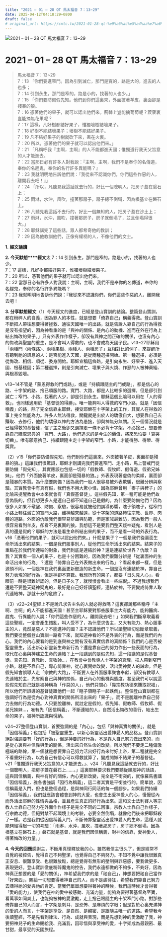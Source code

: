 ```yaml
---
title: "2021 – 01 – 28 QT 馬太福音 7：13~29"
date: 2025-04-12T04:18:29+0800
draft: false
# original_url: https://cmtc.tw/2021-01-28-qt-%e9%a6%ac%e5%a4%aa%e7%a6%8f%e9%9f%b3-7%ef%bc%9a1329
---
```


![2021 – 01 – 28 QT 馬太福音 7：13~29](/images/qt.jpg   "2021 – 01 – 28 QT 馬太福音 7：13~29")

# 2021 – 01 – 28 QT 馬太福音 7：13~29

> 馬太福音 7：13~29  
> 7：13 「你們要進窄門。因為引到滅亡，那門是寬的，路是大的，進去的人也多；  
> 7：14 引到永生，那門是窄的，路是小的，找著的人也少。」  
> 7：15 「你們要防備假先知。他們到你們這裏來，外面披著羊皮，裏面卻是殘暴的狼。  
> 7：16 憑著他們的果子，就可以認出他們來。荊棘上豈能摘葡萄呢？蒺藜裏豈能摘無花果呢？  
> 7：17 這樣，凡好樹都結好果子，惟獨壞樹結壞果子。  
> 7：18 好樹不能結壞果子；壞樹不能結好果子。  
> 7：19 凡不結好果子的樹就砍下來，丟在火裏。  
> 7：20 所以，憑著他們的果子就可以認出他們來。」  
> 7：21 「凡稱呼我『主啊，主啊』的人不能都進天國；惟獨遵行我天父旨意的人才能進去。  
> 7：22 當那日必有許多人對我說：『主啊，主啊，我們不是奉你的名傳道，奉你的名趕鬼，奉你的名行許多異能嗎？』  
> 7：23 我就明明地告訴他們說：『我從來不認識你們，你們這些作惡的人，離開我去吧！』」  
> 7：24 「所以，凡聽見我這話就去行的，好比一個聰明人，把房子蓋在磐石上；  
> 7：25 雨淋，水沖，風吹，撞著那房子，房子總不倒塌，因為根基立在磐石上。  
> 7：26 凡聽見我這話不去行的，好比一個無知的人，把房子蓋在沙土上；  
> 7：27 雨淋，水沖，風吹，撞著那房子，房子就倒塌了，並且倒塌得很大。」  
> 7：28 耶穌講完了這些話，眾人都希奇他的教訓；  
> 7：29 因為他教訓他們，正像有權柄的人，不像他們的文士。

**1.** **經文誦讀**

**2. 今天默想****經文**太 7：14 引到永生，那門是窄的，路是小的，找著的人也少。  
7：17 這樣，凡好樹都結好果子，惟獨壞樹結壞果子。  
7：20 所以，憑著他們的果子就可以認出他們來。  
7：22 當那日必有許多人對我說：主啊，主啊，我們不是奉你的名傳道，奉你的名趕鬼，奉你的名行許多異能嗎？  
7：23 我就明明地告訴他們說：『我從來不認識你們，你們這些作惡的人，離開我去吧！

**3. 分享默想經文**（1）今天經文的進度，已經是登山寶訓的結論。整篇登山寶訓，都在粉碎人的自義，因為罪人的本性，就是想要「倚靠自己」稱義得救。登山寶訓不斷把人帶往想要得著拯救、通往天國唯一的出路，就是告訴人靠自己的行為得救是沒有指望的，因為神看重的是「與神的關係、是內心的動機、進而在外在行為上結出悔改的果子。」只有外表作作樣子，卻沒有與神之間正確的關係，也沒有內心的悔改與聖靈的重生，是不會叫人得救的，也不會成為天國子民。v13~27耶穌用「兩種門（兩條路）、兩種果樹、兩種人、兩種房子」互相對比的例子，來提醒所有聽到祂的訊息的人：是否能進入天國，是從兩種選擇開始。第一種選擇，必須是從悔改、相信、順從、委身開始。耶穌宣稱這條路，是引向永生、好果子、進入天國、根基穩固；第二種選擇，則是引向滅亡、壞果子與火燒、作惡的人被神棄絕、與根基毀壞。

v13~14不管是「蒙恩得救的門或路」，或是「持續跟隨主的門或路」，都是信心的路、十字架的路、捨已順服的路。寬門、大路，都是人比較多的選擇，但是卻引到滅亡；窄門、小路，找著的人少，卻是引到永生。耶穌這個比喻可以用在「人的得救」，也同樣適用於「基督徒的得勝」。唯一能夠叫人得救的窄門小路，就是「因信稱義」的路，除了完全信靠主耶穌，接受耶穌在十字架上的工作，其實人在得救的事上完全無能為力。許多人無法得救，關鍵就是出於人的驕傲自大，想要靠自己去賺取、去修行，他們的驕傲以神的方法為愚拙，卻與神無分無關。另一個情況就是已經得救的基督徒，信了主之後卻又選擇走一條不必背十字架，不必捨己，想要倚靠自己賺取恩典的「寬門、大路」，他們追求的是今生的價值，將來恐怕要「哀哭切齒」。唯有願意捨己、持續跟隨主走十字架的窄門、小路，才能得勝、得榮、得獎賞。

（2）v15「你們要防備假先知。他們到你們這裏來，外面披著羊皮，裏面卻是殘暴的狼。」這讓我們很驚訝，耶穌才剛講完我們要進窄門、走小路，馬上警戒門徒要防備「假先知」，其實應該也包括一切的「假教師、假牧師、假傳道、假弟兄姊妹」，他們「外面披著羊皮，裏面卻是殘暴的狼。」外表表現著虛偽的柔順，裏面卻是殘暴的本質。為什麼要防備？因為我們一般人很容易被外表欺騙，很難分辨與察驗。其實教會中有真有假，我們也不用大驚小怪，因為耶穌曾用「麥子與稗子」的比喻來提醒教會中本來就會有「真假基督徒」。這些假先知，第一種可能是他們故意偽裝的，但我想更多人是連自己都不知道自己是假的。為什麼要防備他們？因為很多人如果不儆醒、防備、察驗，很容易就被他們誤導影響，瞎子領瞎子，從窄門小路上轉往滅亡的寬門大路，離神越來越遠，從十字架的道路轉往宗教、世界、肉體的道路。外面的仇敵我們很容易辨識與防範，但是家賊最難防，因為我們一般人很容易看到羊皮，卻看不見裏面的狼。我想這不是要我們整天疑神疑鬼，看別人是真的還是假的？耶穌的方法是看生命所結出來的果子，而不是看一時的外表行為。  
v16「憑著他們的果子，就可以認出他們來。」什麼是果子？一個是我們從裏面生命所活出來的結果，一個是我們服事別人，從他們生命所活出來的結果。結果子的重點在於我們所連結的對象，我們到底是連結於神？還是連結於世界？仇敵？自我？其實看一個人的果子，也是十分困難的，因為我們很難分辨是「從裏面神的生命活出來的行為」？還是「倚靠自己在外表做出來的行為」？看起來都一樣，但是源頭不同，一個是神在我們裏面更新塑造的新生命，一個是沒有連結於神，靠自己努力表現的好行為，但是神卻不算數。我想所有的果子，都要「日久見人心」，看眼前一時是很難辨認的，但是日子久了，就慢慢會看出一些端倪;。不過我想我們還是不要整天疑神疑鬼的，最好是自己好好讀聖經，連結於神，不要變成倚靠人取代連結神，那就十分的危險了。

（3）v22~24聖經上不是說凡求告主名的人就必得救嗎？這裏卻說那些稱呼「主啊、主啊」的人不能都進天國！甚至主耶穌要對那些服事主大有能力，能夠醫病、趕鬼、行異能的人說：「你們這些作惡的人，離開我去吧！」如果我們斷章取義看這些聖經，一定會產生錯亂，叫人受不了，為什麼求告主，又大有能力、熱心服事主的人，竟然是惡人？不能進神的國？主不認識他們？所以讀聖經切忌斷章取義，我們要從整個登山寶訓一路看下來，就知道神看的不是外表的行為，而是我們的內心。我們的內心要看的是到底與神之間有沒有真實信靠的真關係？我們的心是否被聖靈重生，活出新心新靈新生命新行為？還是靠自己的努力作出一些表面的行為，取代在心裏與神建立生命的連結？上一段講到的是假先知，這一段講的是假基督徒。真先知、真教師、真牧師…，在教會中會教導人十字架的真理，把人帶到窄門小路，就是不靠自己，專心倚靠神，從心裏開始改變，活出愛神愛人的誡命。但是假先知會誤導人走「宗教的大路」，不斷要人在外面服事聚會奉獻，卻沒有教導人先連結於主，先省察自己與神的關係，自己內心的動機與態度。甚至我們可以說這些假先知自己就是被神稱為「作惡的人」，他們只關心「靠宗教功德來賺取祝福」，所以他們所誤導的基督徒跟他們一起「瞎子領瞎子一起跌倒」。整個登山寶訓都在強調好行為是從內心對神真實的關係所活出來的「果子」，而不是脫離神靠自己努力去做的行為功德。人只要脫離神，就註定是假的，假先知、假教師、假牧師、假弟兄姊妹…，唯有先「因信稱義」，不斷連結的人，自然活出悔改的善行，結出生命的果子，被神所認識與悅納。

v24~27整個登山寶訓，首要強調的是「內心」，包括「與神真實的關係」，就是「因信稱義」；也包括「被聖靈重生，以新心新靈活出愛神愛人的品格」。登山寶訓絕對強調要有「好的行為」，但是神要的好行為，不是靠人自己努力做出來的，而是從心裏與神信靠與愛的關係，活出來自然生命的改變。所以我們不要走二種偏激極端的路線，第一個就是想要靠自己努力活出好行為來討好上帝，第二種就是完全不看重好行為，以為自己有信心可以得救就算了，變成閒懶不結果子的基督徒。v21「惟獨遵行我天父旨意的人才能進去。」、v24「凡聽見我這話就去行的，好比一個聰明人，把房子蓋在磐石上……。」這裏耶穌要求我們要聽從順服神的話語，這與因信稱義，與神有好的關係，內心更新改變，完全是不衝突的，就像羅馬書講「因信稱義」，雅各書強調「因行為稱義」，這二者其實是平衡並行的。簡單說，因信稱義是入門，但也是整個過程，是與神同行同活的每一個腳步。如果我們持續「因信稱義」，我們就應該會體會到神的大愛，也會生出愛神愛人的心，慢慢從內而外活出耶穌的性情與品格，並且產生真正的好行為出來。這和文士法利賽人等宗教人士靠自己努力在外面作作樣子是完全不同的二回事。宗教人士靠自己作樣子，行宗教功德，但絕對禁不起環境上的考驗，必要全然倒塌，就像他們後來把耶穌殺了一樣。若是我們從因信稱義入門，不斷倚靠聖靈活出愛神愛人的生命，這種人就能夠經得起一切的考驗：「雨淋，水沖，風吹，撞著那房子，房子總不倒塌，因為根基立在磐石上。」磐石就是基督，就是我們因信稱義，對神的信靠，愛神愛人，得著悔改的力量。」

**4. 今天的回應**感謝主，不斷用真理釋放我的心。雖然我信主很久了，但是經常不自覺的被控告，覺得自己不夠聖潔，也覺得自己不夠努力。不知不覺中讓我很難真正安息、很難享受、也很難放鬆，總是覺得有無形的壓制與罪惡感，要我做更多、表現更好。登山寶訓徹底粉碎魔鬼的控告，我們永遠都做的不夠多，不夠好，因為神真正想要的是「愛的關係」，神希望我們求的是「祂自己」，神想要把祂自己當作「好東西」，賜給一切想要得著神自己的人，而不是虐待狂，希望我們靠自己努力去賺得祂的愛與祂的肯定。當我們單單想要得著神的時候，我們這時候才會得著「愛的能力」，使我們在神的愛中被感動、充滿力量，能夠為要得著基督為至寶，看萬事如同糞土，也能夠被神的愛激勵，走上捨己跟隨主的十架窄門小路。對那些倚靠自己的人而言，十字架是刺耳、是恐怖、是麻煩的字眼；但是對於心裏充滿神的愛的人而言，十字架是享受、是自然、是親密、是跟隨主唯一的道路。希望我今後讀聖經，不是先看到律法、行為、成就與表現，而是先想到神的愛激勵了我，神要把神兒子的生命賜給我、充滿我，因珍惜與享受神的愛，十字架成為最親密、最甘甜，最享受的天國旅程。